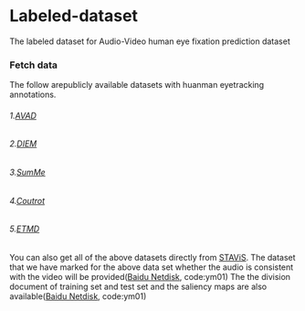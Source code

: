 # Labeled-dataset
The labeled dataset for Audio-Video human eye fixation prediction dataset
### Fetch data
The follow arepublicly available datasets with huanman eyetracking annotations.
###### 1.[AVAD](https://sites.google.com/site/minxiongkuo/home)
###### 2.[DIEM](https://thediemproject.wordpress.com/videos-and%c2%a0data/)
###### 3.[SumMe](https://gyglim.github.io/me/vsum/index.html#benchmark)
###### 4.[Coutrot](http://antoinecoutrot.magix.net/public/databases.html)
###### 5.[ETMD](http://cvsp.cs.ntua.gr/research/aveyetracking/)
You can also get all of the above datasets directly from [STAViS](http://cvsp.cs.ntua.gr/research/stavis/data/).
The dataset that we have marked for the above data set whether the audio is consistent with the video will be provided([Baidu Netdisk](https://pan.baidu.com/s/1fx7EuJ_uIvQOlxAh0BrO8w), code:ym01)
The the division document of training set and test set and the saliency maps are also available([Baidu Netdisk](https://pan.baidu.com/s/1fLEXnraHp7OJfdfcs2uaFw), code:ym01)
